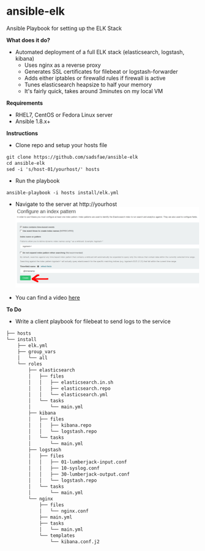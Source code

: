 ansible-elk
===========
Ansible Playbook for setting up the ELK Stack

**What does it do?**
   - Automated deployment of a full ELK stack (elasticsearch, logstash, kibana)
     * Uses nginx as a reverse proxy
     * Generates SSL certificates for filebeat or logstash-forwarder
     * Adds either iptables or firewalld rules if firewall is active
     * Tunes elasticsearch heapsize to half your memory
     * It's fairly quick, takes around 3minutes on my local VM
 
**Requirements**
   - RHEL7, CentOS or Fedora Linux server
   - Ansible 1.8.x+

**Instructions**
   - Clone repo and setup your hosts file
```
git clone https://github.com/sadsfae/ansible-elk
cd ansible-elk
sed -i 's/host-01/yourhost/' hosts
```
   - Run the playbook
```
ansible-playbook -i hosts install/elk.yml
```
   - Navigate to the server at http://yourhost
![ELK](/image/elk-index.png?raw=true "Click the green button.")

   - You can find a video [here](http//https://youtu.be/pwpLPiPX2Mg)

**To Do**
   - Write a client playbook for filebeat to send logs to the service

```
├── hosts
└── install
    ├── elk.yml
    ├── group_vars
    │   └── all
    └── roles
        ├── elasticsearch
        │   ├── files
        │   │   ├── elasticsearch.in.sh
        │   │   ├── elasticsearch.repo
        │   │   └── elasticsearch.yml
        │   └── tasks
        │       └── main.yml
        ├── kibana
        │   ├── files
        │   │   ├── kibana.repo
        │   │   └── logstash.repo
        │   └── tasks
        │       └── main.yml
        ├── logstash
        │   ├── files
        │   │   ├── 01-lumberjack-input.conf
        │   │   ├── 10-syslog.conf
        │   │   ├── 30-lumberjack-output.conf
        │   │   └── logstash.repo
        │   └── tasks
        │       └── main.yml
        └── nginx
            ├── files
            │   └── nginx.conf
            ├── main.yml
            ├── tasks
            │   └── main.yml
            └── templates
                └── kibana.conf.j2
```
